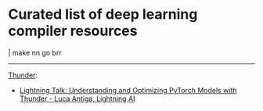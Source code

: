 # Curated list of deep learning compiler resources

| make nn go brr

---

[Thunder](https://github.com/Lightning-AI/lightning-thunder):
- [Lightning Talk: Understanding and Optimizing PyTorch Models with Thunder - Luca Antiga, Lightning AI](https://www.youtube.com/watch?v=5dQ423cFfLc)

